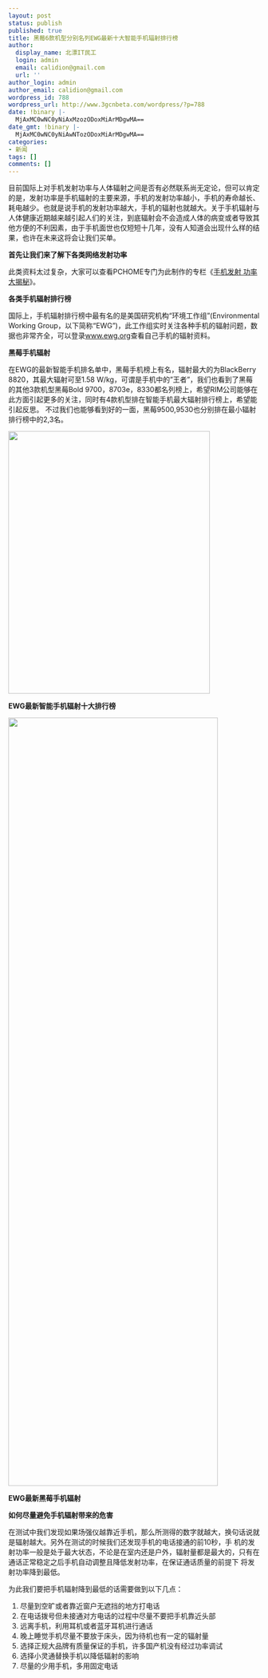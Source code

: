 ```yaml
---
layout: post
status: publish
published: true
title: 黑莓6款机型分别名列EWG最新十大智能手机辐射排行榜
author:
  display_name: 北漂IT民工
  login: admin
  email: calidion@gmail.com
  url: ''
author_login: admin
author_email: calidion@gmail.com
wordpress_id: 788
wordpress_url: http://www.3gcnbeta.com/wordpress/?p=788
date: !binary |-
  MjAxMC0wNC0yNiAxMzozODoxMiArMDgwMA==
date_gmt: !binary |-
  MjAxMC0wNC0yNiAwNTozODoxMiArMDgwMA==
categories:
- 新闻
tags: []
comments: []
---
```

<p>目前国际上对手机发射功率与人体辐射之间是否有必然联系尚无定论，但可以肯定的是，发射功率是手机辐射的主要来源，手机的发射功率越小，手机的寿命越长、 耗电越少。也就是说手机的发射功率越大，手机的辐射也就越大。关于手机辐射与人体健康近期越来越引起人们的关注，到底辐射会不会造成人体的病变或者导致其 他方便的不利因素，由于手机面世也仅短短十几年，没有人知道会出现什么样的结果，也许在未来这将会让我们买单。</p>
<p><strong>首先让我们来了解下各类网络发射功率</strong></p>
<p>此类资料太过复杂，大家可以查看PCHOME专门为此制作的专栏《<a href="http://www1.pconline.com.cn/mobile/zt/315fs/">手机发射 功率大揭秘</a>》。</p>
<p><strong>各类手机辐射排行榜</strong></p>
<p>国际上，手机辐射排行榜中最有名的是美国研究机构&ldquo;环境工作组&rdquo;(Environmental Working Group，以下简称&ldquo;EWG&rdquo;)，此工作组实时关注各种手机的辐射问题，数据也非常齐全，可以登录<a href="http://www.ewg.org/">www.ewg.org</a>查看自己手机的辐射资料。</p>
<p><strong>黑莓手机辐射</strong></p>
<p>在EWG的最新智能手机排名单中，黑莓手机榜上有名，辐射最大的为BlackBerry 8820，其最大辐射可至1.58 W/kg，可谓是手机中的&rdquo;王者&rdquo;，我们也看到了黑莓的其他3款机型黑莓Bold 9700，8703e，8330都名列榜上，希望RIM公司能够在此方面引起更多的关注，同时有4款机型排在智能手机最大辐射排行榜上，希望能引起反思。 不过我们也能够看到好的一面，黑莓9500,9530也分别排在最小辐射排行榜中的2,3名。</p>
<p><img title="Best and Worst PDAsSmartphones" src="http://img.cnbeta.com/newsimg/100426/1119010721016787.png" alt="" width="404" height="526" /></p>
<p><strong>EWG最新智能手机辐射十大排行榜</strong></p>
<p><img title="Best and Worst PDAsSmartphones1" src="http://img.cnbeta.com/newsimg/100426/1119011274610619.gif" alt="" width="420" height="1539" /></p>
<p><strong>EWG最新黑莓手机辐射</strong></p>
<p><strong>如何尽量避免手机辐射带来的危害</strong></p>
<p>在测试中我们发现如果场强仪越靠近手机，那么所测得的数字就越大，换句话说就是辐射越大。另外在测试的时候我们还发现手机的电话接通的前10秒，手 机的发射功率一般是处于最大状态，不论是在室内还是户外，辐射量都是最大的，只有在通话正常稳定之后手机自动调整且降低发射功率，在保证通话质量的前提下 将发射功率降到最低。</p>
<p>为此我们要把手机辐射降到最低的话需要做到以下几点：</p>
<ol>
<li>尽量到空旷或者靠近窗户无遮挡的地方打电话</li>
<li>在电话拨号但未接通对方电话的过程中尽量不要把手机靠近头部</li>
<li>远离手机，利用耳机或者蓝牙耳机进行通话</li>
<li>晚上睡觉手机尽量不要放于床头，因为待机也有一定的辐射量</li>
<li>选择正规大品牌有质量保证的手机，许多国产机没有经过功率调试</li>
<li>选择小灵通替换手机以降低辐射的影响</li>
<li>尽量的少用手机，多用固定电话</li><br />
</ol></p>
